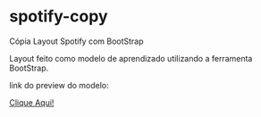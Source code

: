 # spotify-copy
Cópia Layout Spotify com BootStrap

Layout feito como modelo de aprendizado utilizando a ferramenta BootStrap.

link do preview do modelo:

<a href="spotify-luanalmeida18.netlify.app" target="new_blank">Clique Aqui!</a>
